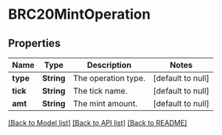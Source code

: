 # BRC20MintOperation
## Properties

| Name | Type | Description | Notes |
|------------ | ------------- | ------------- | -------------|
| **type** | **String** | The operation type. | [default to null] |
| **tick** | **String** | The tick name. | [default to null] |
| **amt** | **String** | The mint amount. | [default to null] |

[[Back to Model list]](../README.md#documentation-for-models) [[Back to API list]](../README.md#documentation-for-api-endpoints) [[Back to README]](../README.md)

